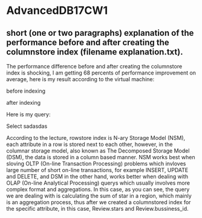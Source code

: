 # AdvancedDB17CW1

## short (one or two paragraphs) explanation of the performance before and after creating the columnstore index (filename explanation.txt).

The performance difference before and after creating the columnstore index is shocking, I am getting 68 percents of performance improvement on average, here is my result according to the virtual machine:

before indexing 

after indexing 


Here is my query:

Select sadasdas


According to the lecture, rowstore index is N-ary Storage Model (NSM), each attribute in a row is stored next to each other, however, in the columnar storage model, also known as The Decomposed Storage Model (DSM), the data is stored in a column based manner. NSM works best when sloving OLTP (On-line Transaction Processing) problems which invloves large number of short on-line transactions, for example INSERT, UPDATE and DELETE, and DSM in the other hand, works better when dealing with OLAP (On-line Analytical Processing) querys which usually involves more complex format and aggregations. In this case, as you can see, the query we are dealing with is calculating the sum of star in a region, which mainly is an aggregation process, thus after we created a columnstored index for the specific attribute, in this case, Review.stars and Review.bussiness_id.
 
 


